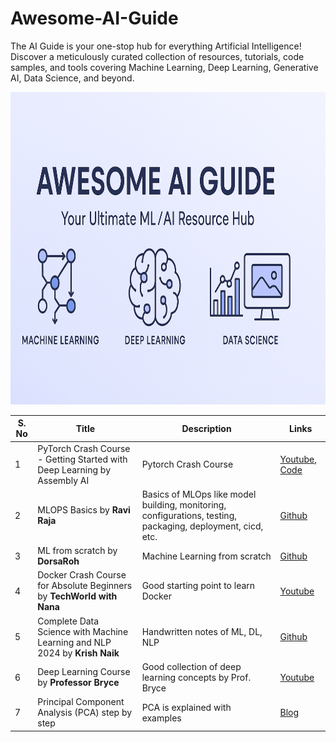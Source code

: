 # Awesome-AI-Guide
The  AI Guide is your one-stop hub for everything Artificial Intelligence! Discover a meticulously curated collection of resources, tutorials, code samples, and tools covering Machine Learning, Deep Learning, Generative AI, Data Science, and beyond.

<img src="https://github.com/sreekanth-madisetty/Awesome-AI-Guide/blob/main/figures/banner_github.png" alt="Alt Text" width="750" height="500" class="center">



| S. No | Title              | Description              | Links                                                |
|-------|--------------------|--------------------------|------------------------------------------------------|
| 1     | PyTorch Crash Course - Getting Started with Deep Learning by Assembly AI | Pytorch Crash Course | [Youtube](https://www.youtube.com/watch?v=OIenNRt2bjg), [Code](https://colab.research.google.com/drive/1eiUBpmQ4m7Lbxqi2xth1jBaL61XTKdxp?usp=sharing#scrollTo=MAcpE-kjwVML) |
| 2     | MLOPS Basics by **Ravi Raja**  | Basics of MLOps like model building, monitoring, configurations, testing, packaging, deployment, cicd, etc. | [Github](https://github.com/graviraja/MLOps-Basics) |
| 3     | ML from scratch by **DorsaRoh**  | Machine Learning from scratch   | [Github](https://github.com/DorsaRoh/Machine-Learning) |
| 4     | Docker Crash Course for Absolute Beginners by **TechWorld with Nana** | Good starting point to learn Docker  | [Youtube](https://www.youtube.com/watch?v=pg19Z8LL06w) |
| 5     | Complete Data Science with Machine Learning and NLP 2024 by **Krish Naik** | Handwritten notes of ML, DL, NLP | [Github](https://github.com/krishnaik06/Complete-Data-Science-With-Machine-Learning-And-NLP-2024)|
| 6     | Deep Learning Course by **Professor Bryce** | Good collection of deep learning concepts by Prof. Bryce| [Youtube](https://www.youtube.com/watch?v=DrhJLHiia7g&list=PLgPbN3w-ia_PeT1_c5jiLW3RJdR7853b9&index=1) |
| 7     | Principal Component Analysis (PCA) step by step | PCA is explained with examples | [Blog](https://medium.com/analytics-vidhya/understanding-principle-component-analysis-pca-step-by-step-e7a4bb4031d9) |


